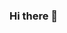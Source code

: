 ### Hi there 👋

<!--
**BernardojgMarques/BernardojgMarques** is a ✨ _special_ ✨ repository because its `README.md` (this file) appears on your GitHub profile.

Here are some ideas to get you started:

- 🔭 I’m currently working on Understating what is happening!
- 🌱 I’m currently learning How to work with GitHub
- 👯 I’m looking to collaborate on Several Projects
- 🤔 I’m looking for help with Everyting when I get stuck
- 💬 Ask me about The Weather
- 📫 How to reach me: Are you sure?
- 😄 Pronouns: He/Him
- ⚡ Fun fact: I'be never seen Scarface
-->
